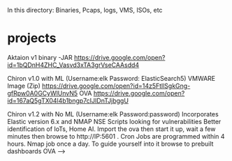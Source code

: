 In this directory: Binaries, Pcaps, logs, VMS, ISOs, etc
# projects
Aktaion v1 binary -JAR
https://drive.google.com/open?id=1bQDnH4ZHC_Vasvd3xTA3grVseCAAsdd4

Chiron v1.0 with ML (Username:elk Password: ElasticSearch5)
VMWARE Image (Zip)
https://drive.google.com/open?id=14z5FtllSgkGng-gfRpw0A0GCyWlUnvN5 
OVA
https://drive.google.com/open?id=167aQ5gTX04l4b1bngp7cIJIDnTJjbggU

Chiron v1.2 with No ML (Username:elk   Password:password)
Incorporates Elastic version 6.x and NMAP NSE Scripts looking for vulnerabilities
Better identification of IoTs, Home AI.
Import the ova then start it up, wait a few minutes then browse to http://IP:5601 . Cron Jobs are programmed within 4 hours. Nmap job once a day. To guide yourself into it browse to prebuilt dashboards
OVA --> 
